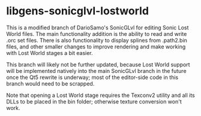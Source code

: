 # libgens-sonicglvl-lostworld

This is a modified branch of DarioSamo's SonicGLvl for editing Sonic Lost World files. The main functionality addition is the ability to read and write .orc set files. There is also functionality to display splines from .path2.bin files, and other smaller changes to improve rendering and make working with Lost World stages a bit easier.

This branch will likely not be further updated, because Lost World support will be implemented natively into the main SonicGLvl branch in the future once the Qt5 rewrite is underway; most of the editor-side code in this branch would need to be scrapped.

Note that opening a Lost World stage requires the Texconv2 utility and all its DLLs to be placed in the bin folder; otherwise texture conversion won't work.
